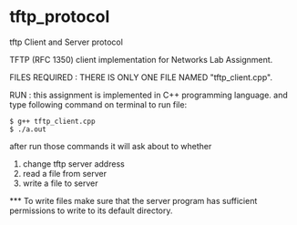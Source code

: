 tftp_protocol
=============

tftp Client and Server protocol

TFTP (RFC 1350) client implementation for Networks Lab Assignment.


FILES REQUIRED :
	THERE IS ONLY ONE FILE NAMED "tftp_client.cpp".

RUN :
	this assignment is implemented in C++ programming language.
	and type following command on terminal to run file:
	
	$ g++ tftp_client.cpp
	$ ./a.out
	
	
after run those commands 
it will ask about to whether

 
1.	change tftp server address
2.  read a file from server
3.  write a file to server

*** To write files make sure that the server program has sufficient permissions to write to its default directory.

